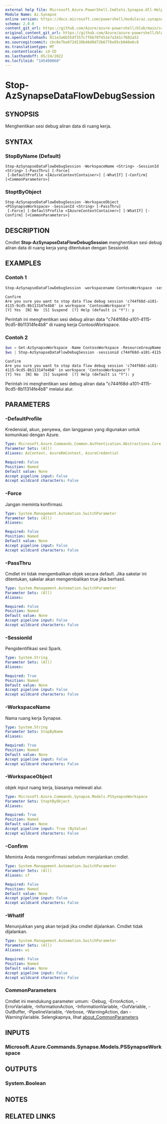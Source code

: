 ```yaml
---
external help file: Microsoft.Azure.PowerShell.Cmdlets.Synapse.dll-Help.xml
Module Name: Az.Synapse
online version: https://docs.microsoft.com/powershell/module/az.synapse/stop-azsynapsedataflowdebugsession
schema: 2.0.0
content_git_url: https://github.com/Azure/azure-powershell/blob/main/src/Synapse/Synapse/help/Stop-AzSynapseDataFlowDebugSession.md
original_content_git_url: https://github.com/Azure/azure-powershell/blob/main/src/Synapse/Synapse/help/Stop-AzSynapseDataFlowDebugSession.md
ms.openlocfilehash: 011e3a6b55df357c7f6b70f452e7a341c7602a52
ms.sourcegitcommit: cbc0e7ba6f2d138b46d0d72b6776e95cb040e6c8
ms.translationtype: MT
ms.contentlocale: id-ID
ms.lasthandoff: 05/24/2022
ms.locfileid: "145498060"
---
```

# Stop-AzSynapseDataFlowDebugSession

## SYNOPSIS
Menghentikan sesi debug aliran data di ruang kerja.

## SYNTAX

### StopByName (Default)
```
Stop-AzSynapseDataFlowDebugSession -WorkspaceName <String> -SessionId <String> [-PassThru] [-Force]
 [-DefaultProfile <IAzureContextContainer>] [-WhatIf] [-Confirm] [<CommonParameters>]
```

### StoptByObject
```
Stop-AzSynapseDataFlowDebugSession -WorkspaceObject <PSSynapseWorkspace> -SessionId <String> [-PassThru]
 [-Force] [-DefaultProfile <IAzureContextContainer>] [-WhatIf] [-Confirm] [<CommonParameters>]
```

## DESCRIPTION
Cmdlet **Stop-AzSynapseDataFlowDebugSession** menghentikan sesi debug aliran data di ruang kerja yang ditentukan dengan SessionId.

## EXAMPLES

### Contoh 1
```powershell
Stop-AzSynapseDataFlowDebugSession -workspacename ContosoWorkspace -sessionid c744f68d-a101-4115-9cd5-8b11314fe4b8
```

```output
Confirm
Are you sure you want to stop data flow debug session 'c744f68d-a101-4115-9cd5-8b11314fe4b8' in workspace 'ContosoWorkspace'?
[Y] Yes  [N] No  [S] Suspend  [?] Help (default is "Y"): y
```

Perintah ini menghentikan sesi debug aliran data "c744f68d-a101-4115-9cd5-8b11314fe4b8" di ruang kerja ContosoWorkspace.

### Contoh 2
```powershell
$ws = Get-AzSynapseWorkspace -Name ContosoWorkspace -ResourceGroupName ContosoGroup
$ws | Stop-AzSynapseDataFlowDebugSession -sessionid c744f68d-a101-4115-9cd5-8b11314fe4b8
```

```output
Confirm
Are you sure you want to stop data flow debug session 'c744f68d-a101-4115-9cd5-8b11314fe4b8' in workspace 'ContosoWorkspace'?
[Y] Yes  [N] No  [S] Suspend  [?] Help (default is "Y"): y
```

Perintah ini menghentikan sesi debug aliran data "c744f68d-a101-4115-9cd5-8b11314fe4b8" melalui alur.

## PARAMETERS

### -DefaultProfile
Kredensial, akun, penyewa, dan langganan yang digunakan untuk komunikasi dengan Azure.

```yaml
Type: Microsoft.Azure.Commands.Common.Authentication.Abstractions.Core.IAzureContextContainer
Parameter Sets: (All)
Aliases: AzContext, AzureRmContext, AzureCredential

Required: False
Position: Named
Default value: None
Accept pipeline input: False
Accept wildcard characters: False
```

### -Force
Jangan meminta konfirmasi.

```yaml
Type: System.Management.Automation.SwitchParameter
Parameter Sets: (All)
Aliases:

Required: False
Position: Named
Default value: None
Accept pipeline input: False
Accept wildcard characters: False
```

### -PassThru
Cmdlet ini tidak mengembalikan objek secara default.
Jika sakelar ini ditentukan, sakelar akan mengembalikan true jika berhasil.

```yaml
Type: System.Management.Automation.SwitchParameter
Parameter Sets: (All)
Aliases:

Required: False
Position: Named
Default value: None
Accept pipeline input: False
Accept wildcard characters: False
```

### -SessionId
Pengidentifikasi sesi Spark.

```yaml
Type: System.String
Parameter Sets: (All)
Aliases:

Required: True
Position: Named
Default value: None
Accept pipeline input: False
Accept wildcard characters: False
```

### -WorkspaceName
Nama ruang kerja Synapse.

```yaml
Type: System.String
Parameter Sets: StopByName
Aliases:

Required: True
Position: Named
Default value: None
Accept pipeline input: False
Accept wildcard characters: False
```

### -WorkspaceObject
objek input ruang kerja, biasanya melewati alur.

```yaml
Type: Microsoft.Azure.Commands.Synapse.Models.PSSynapseWorkspace
Parameter Sets: StoptByObject
Aliases:

Required: True
Position: Named
Default value: None
Accept pipeline input: True (ByValue)
Accept wildcard characters: False
```

### -Confirm
Meminta Anda mengonfirmasi sebelum menjalankan cmdlet.

```yaml
Type: System.Management.Automation.SwitchParameter
Parameter Sets: (All)
Aliases: cf

Required: False
Position: Named
Default value: None
Accept pipeline input: False
Accept wildcard characters: False
```

### -WhatIf
Menunjukkan yang akan terjadi jika cmdlet dijalankan. Cmdlet tidak dijalankan.

```yaml
Type: System.Management.Automation.SwitchParameter
Parameter Sets: (All)
Aliases: wi

Required: False
Position: Named
Default value: None
Accept pipeline input: False
Accept wildcard characters: False
```

### CommonParameters
Cmdlet ini mendukung parameter umum: -Debug, -ErrorAction, -ErrorVariable, -InformationAction, -InformationVariable, -OutVariable, -OutBuffer, -PipelineVariable, -Verbose, -WarningAction, dan -WarningVariable. Selengkapnya, lihat [about_CommonParameters](http://go.microsoft.com/fwlink/?LinkID=113216)

## INPUTS

### Microsoft.Azure.Commands.Synapse.Models.PSSynapseWorkspace

## OUTPUTS

### System.Boolean

## NOTES

## RELATED LINKS
